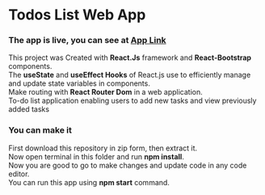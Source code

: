 # Todos List Web App

### The app is live, you can see at [App Link](https://harshgami.github.io/Todos_List)

This project was Created with **React.Js** framework and **React-Bootstrap** components.<br>
The **useState** and **useEffect Hooks** of React.js use to efficiently manage and update state variables in
components.<br>
Make routing with **React Router Dom** in a web application.<br>
To-do list application enabling users to add new tasks and view previously added tasks

### You can make it

First download this repository in zip form, then extract it.<br>
Now open terminal in this folder and run **npm install**.<br>
Now you are good to go to make changes and update code in any code editor.<br>
You can run this app using **npm start** command.

